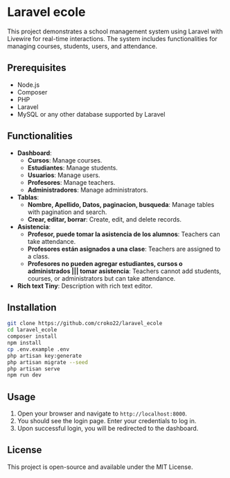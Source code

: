# Laravel ecole

This project demonstrates a school management system using Laravel with Livewire for real-time interactions. The system includes functionalities for managing courses, students, users, and attendance.

## Prerequisites

- Node.js
- Composer
- PHP
- Laravel
- MySQL or any other database supported by Laravel

## Functionalities

- **Dashboard**: 
  - **Cursos**: Manage courses.
  - **Estudiantes**: Manage students.
  - **Usuarios**: Manage users.
  - **Profesores**: Manage teachers.
  - **Administradores**: Manage administrators.
- **Tablas**:
  - **Nombre, Apellido, Datos, paginacion, busqueda**: Manage tables with pagination and search.
  - **Crear, editar, borrar**: Create, edit, and delete records.
- **Asistencia**:
  - **Profesor, puede tomar la asistencia de los alumnos**: Teachers can take attendance.
  - **Profesores están asignados a una clase**: Teachers are assigned to a class.
  - **Profesores no pueden agregar estudiantes, cursos o administrados ||| tomar asistencia**: Teachers cannot add students, courses, or administrators but can take attendance.
- **Rich text Tiny**: Description with rich text editor.

## Installation

```sh
git clone https://github.com/croko22/laravel_ecole
cd laravel_ecole
composer install
npm install
cp .env.example .env
php artisan key:generate
php artisan migrate --seed
php artisan serve
npm run dev
```

## Usage

1. Open your browser and navigate to `http://localhost:8000`.
2. You should see the login page. Enter your credentials to log in.
3. Upon successful login, you will be redirected to the dashboard.

## License

This project is open-source and available under the MIT License.